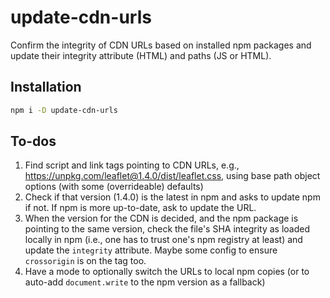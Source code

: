 # update-cdn-urls

Confirm the integrity of CDN URLs based on installed npm packages and update
their integrity attribute (HTML) and paths (JS or HTML).

## Installation

```sh
npm i -D update-cdn-urls
```

## To-dos

1. Find script and link tags pointing to CDN URLs, e.g.,
    <https://unpkg.com/leaflet@1.4.0/dist/leaflet.css>, using base path object
    options (with some (overrideable) defaults)
2. Check if that version (1.4.0) is the latest in npm and asks to update npm
    if not. If npm is more up-to-date, ask to update the URL.
3. When the version for the CDN is decided, and the npm package is pointing to
    the same version, check the file's SHA integrity as loaded locally in npm
    (i.e., one has to trust one's npm registry at least) and update the
    `integrity` attribute. Maybe some config to ensure `crossorigin` is on the
    tag too.
4. Have a mode to optionally switch the URLs to local npm copies (or to
    auto-add `document.write` to the npm version as a fallback)
